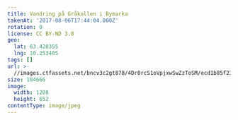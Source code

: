```yaml
---
title: Vandring på Gråkallen i Bymarka
takenAt: '2017-08-06T17:44:04.000Z'
rotation: 0
license: CC BY-ND 3.0
geo:
  lat: 63.420355
  lng: 10.253405
tags: []
url: >-
  //images.ctfassets.net/bncv3c2gt878/4Dr0rcS1oVpjxwSwZzToSM/ecd1b85f23d2b967d142a42a9d01ff09/vandring-p-grkallen-i-bymarka_35600453223_o
size: 104666
image:
  width: 1208
  height: 652
contentType: image/jpeg
---
```


